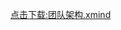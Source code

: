 
<a href="https://hitszrm.github.io/wiki/#!information/%E5%9B%A2%E9%98%9F%E6%9E%B6%E6%9E%84/%E5%9B%A2%E9%98%9F%E6%9E%B6%E6%9E%84.xmind" download="团队架构.xmind">点击下载:团队架构.xmind</a>

[^_^]: (date:2020-05-10)
